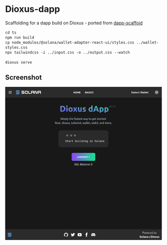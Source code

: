 # Dioxus-dapp

Scaffolding for a dapp build on Dioxus - ported from [dapp-scaffoid](https://github.com/solana-labs/dapp-scaffold)

```
cd ts
npm run build
cp node_modules/@solana/wallet-adapter-react-ui/styles.css ../wallet-styles.css
npx tailwindcss -i ../input.css -o ../output.css --watch

dioxus serve
```

## Screenshot

![image info](./screenshot.png)
